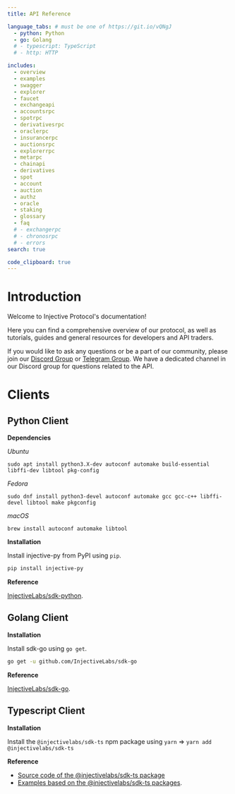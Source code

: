 ```yaml
---
title: API Reference

language_tabs: # must be one of https://git.io/vQNgJ
  - python: Python
  - go: Golang
  # - typescript: TypeScript
  # - http: HTTP

includes:
  - overview
  - examples
  - swagger
  - explorer
  - faucet
  - exchangeapi
  - accountsrpc
  - spotrpc
  - derivativesrpc
  - oraclerpc
  - insurancerpc
  - auctionsrpc
  - explorerrpc
  - metarpc
  - chainapi
  - derivatives
  - spot
  - account
  - auction
  - authz
  - oracle
  - staking
  - glossary
  - faq
  # - exchangerpc
  # - chronosrpc
  # - errors
search: true

code_clipboard: true
---
```


# Introduction

Welcome to Injective Protocol's documentation!

Here you can find a comprehensive overview of our protocol, as well as tutorials, guides and general resources for developers and API traders.

If you would like to ask any questions or be a part of our community, please join our [Discord Group](https://discord.gg/injective) or [Telegram Group](https://t.me/InjectiveAPI). We have a dedicated channel in our Discord group for questions related to the API.

# Clients

## Python Client

**Dependencies**

*Ubuntu*

`sudo apt install python3.X-dev autoconf automake build-essential libffi-dev libtool pkg-config`

*Fedora*

`sudo dnf install python3-devel autoconf automake gcc gcc-c++ libffi-devel libtool make pkgconfig`

*macOS*

`brew install autoconf automake libtool`

**Installation**

Install injective-py from PyPI using `pip`.

```bash
pip install injective-py
```

**Reference**

[InjectiveLabs/sdk-python](https://github.com/InjectiveLabs/sdk-python).

## Golang Client

**Installation**

Install sdk-go using `go get`.

```bash
go get -u github.com/InjectiveLabs/sdk-go
```

**Reference**

[InjectiveLabs/sdk-go](https://github.com/InjectiveLabs/sdk-go).

## Typescript Client

**Installation**

Install the `@injectivelabs/sdk-ts` npm package using `yarn` => `yarn add @injectivelabs/sdk-ts`

**Reference**

- [Source code of the @injectivelabs/sdk-ts package](https://github.com/InjectiveLabs/injective-ts/tree/master/packages/sdk-ts)
- [Examples based on the @injectivelabs/sdk-ts packages](https://github.com/InjectiveLabs/injective-sdk-ts-example).
